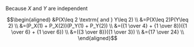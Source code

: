 Because $`X`$ and $`Y`$ are independent

```math
\begin{aligned}
  &P(X\leq 2 \textrm{  and   } Y\leq 2) \\
  &=P(X\leq 2)P(Y\leq 2) \\
  &=(P_X(1) + P_X(2))(P_Y(1) + P_Y(2)) \\
  &=({1 \over 4} + {1 \over 8})({1 \over 6} + {1 \over 6}) \\
  &=({3 \over 8})({1 \over 3}) \\
  &={17 \over 24} \\
\end{aligned}
```